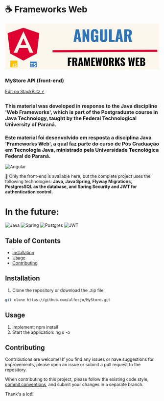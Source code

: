 # ☕ Frameworks Web
![Angular](Angular.jpg)

### MyStore API (front-end)

[Edit on StackBlitz ⚡️](https://stackblitz.com/edit/1wz4z6)

### This material was developed in response to the Java discipline 'Web Frameworks', which is part of the Postgraduate course in Java Technology, taught by the Federal Technological University of Paraná.
### Este material foi desenvolvido em resposta a disciplina Java 'Frameworks Web', a qual faz parte do curso de Pós Graduação em Tecnologia Java, ministrado pela Universidade Tecnológica Federal do Paraná.

![Angular](https://img.shields.io/badge/angular-%23DD0031.svg?style=for-the-badge&logo=angular&logoColor=white)

🎉 Only the front-end is available here, but the complete project uses the following technologies: **Java, Java Spring, Flyway Migrations, PostgresSQL as the database, and Spring Security and JWT for authentication control.**

# In the future:

![Java](https://img.shields.io/badge/java-%23ED8B00.svg?style=for-the-badge&logo=openjdk&logoColor=white)
![Spring](https://img.shields.io/badge/spring-%236DB33F.svg?style=for-the-badge&logo=spring&logoColor=white)
![Postgres](https://img.shields.io/badge/postgres-%23316192.svg?style=for-the-badge&logo=postgresql&logoColor=white)
![JWT](https://img.shields.io/badge/JWT-black?style=for-the-badge&logo=JSON%20web%20tokens)



## Table of Contents

- [Installation](#installation)
- [Usage](#usage)
- [Contributing](#contributing)

## Installation

1. Clone the repository or download the .zip file:

```bash
git clone https://github.com/alfecjo/MyStore.git
```

## Usage

1. Implement: npm install
2. Start the application: ng s -o

## Contributing

Contributions are welcome! If you find any issues or have suggestions for improvements, please open an issue or submit a pull request to the repository.

When contributing to this project, please follow the existing code style, [commit conventions](https://www.conventionalcommits.org/en/v1.0.0/), and submit your changes in a separate branch.

Thank's a lot!!




